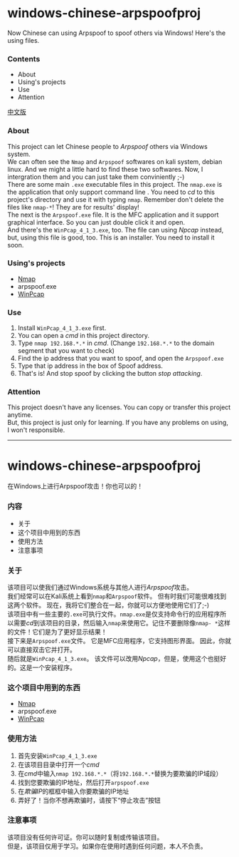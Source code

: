 # windows-chinese-arpspoofproj
Now Chinese can using Arpspoof to spoof others via Windows! Here's the using files.

### Contents
- About
- Using's projects
- Use
- Attention

[中文版](#cn)


### About
This project can let Chinese people to *Arpspoof* others via Windows system.  
We can often see the `Nmap` and `Arpspoof` softwares on kali system, debian linux. And we might a little hard to find these two softwares. Now, I intergration them and you can just take them conviniently ;-)  
There are some main `.exe` executable files in this project. The `nmap.exe` is the application that only support command line . You need to *cd* to this project's directory and use it with typing `nmap`. Remember don't delete the files like `nmap-*`! They are for results' display!  
The next is the `Arpspoof.exe` file. It is the MFC application and it support graphical interface. So you can just double click it and open.  
And there's the `WinPcap_4_1_3.exe`, too. The file can using *Npcap* instead, but, using this file is good, too. This is an installer. You need to install it soon.  

### Using's projects
- [Nmap](https://nmap.org/)
- arpspoof.exe
- [WinPcap](https://www.winpcap.org/)

### Use
1. Install `WinPcap_4_1_3.exe` first.
2. You can open a *cmd* in this project directory.
3. Type `nmap 192.168.*.*` in *cmd*. (Change `192.168.*.*` to the domain segment that you want to check)
4. Find the ip address that you want to spoof, and open the `Arpspoof.exe`
5. Type that ip address in the box of Spoof address.
6. That's is! And stop spoof by clicking the button *stop attacking*.

### Attention
This project doesn't have any licenses. You can copy or transfer this project anytime.  
But, this project is just only for learning. If you have any problems on using, I won't responsible.

---

<div id="cn"></div>

# windows-chinese-arpspoofproj
在Windows上进行Arpspoof攻击！你也可以的！

### 内容
- 关于
- 这个项目中用到的东西
- 使用方法
- 注意事项

### 关于
该项目可以使我们通过Windows系统与其他人进行*Arpspoof*攻击。  
我们经常可以在Kali系统上看到`nmap`和`Arpspoof`软件。 但有时我们可能很难找到这两个软件。 现在，我将它们整合在一起，你就可以方便地使用它们了;-)  
该项目中有一些主要的`.exe`可执行文件。`nmap.exe`是仅支持命令行的应用程序所以需要*cd*到该项目的目录，然后输入`nmap`来使用它。记住不要删除像`nmap- *`这样的文件！它们是为了更好显示结果！  
接下来是`Arpspoof.exe`文件。 它是MFC应用程序，它支持图形界面。 因此，你就可以直接双击它并打开。  
随后就是`WinPcap_4_1_3.exe`。 该文件可以改用*Npcap*，但是，使用这个也挺好的。这是一个安装程序。

### 这个项目中用到的东西
- [Nmap](https://nmap.org/)
- arpspoof.exe
- [WinPcap](https://www.winpcap.org/)

### 使用方法
1. 首先安装`WinPcap_4_1_3.exe`
2. 在该项目目录中打开一个*cmd*
3. 在*cmd*中输入`nmap 192.168.*.*`（将`192.168.*.*`替换为要欺骗的IP域段）
4. 找到您要欺骗的IP地址，然后打开`arpspoof.exe`
5. 在*欺骗IP*的框框中输入你要欺骗的IP地址
6. 弄好了！当你不想再欺骗时，请按下“停止攻击”按钮

### 注意事项
该项目没有任何许可证。你可以随时复制或传输该项目。  
但是，该项目仅用于学习。如果你在使用时遇到任何问题，本人不负责。

